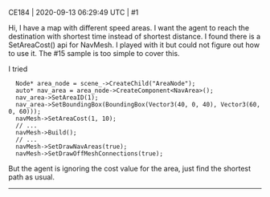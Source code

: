 CE184 | 2020-09-13 06:29:49 UTC | #1

Hi,
I have a map with different speed areas. I want the agent to reach the destination with shortest time instead of shortest distance. I found there is a SetAreaCost() api for NavMesh. I played with it but could not figure out how to use it. The #15 sample is too simple to cover this.

I tried
```
  Node* area_node = scene_->CreateChild("AreaNode");
  auto* nav_area = area_node->CreateComponent<NavArea>();
  nav_area->SetAreaID(1);
  nav_area->SetBoundingBox(BoundingBox(Vector3(40, 0, 40), Vector3(60, 0, 60)));
  navMesh->SetAreaCost(1, 10);
  // ...
  navMesh->Build();
  // ...
  navMesh->SetDrawNavAreas(true);
  navMesh->SetDrawOffMeshConnections(true);
```
But the agent is ignoring the cost value for the area, just find the shortest path as usual.

-------------------------

